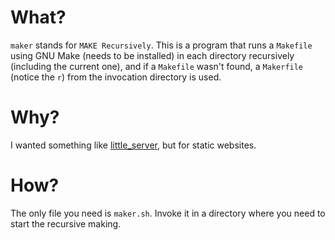 # What?

`maker` stands for `MAKE Recursively`. This is a program that runs a `Makefile` using GNU Make (needs to be installed) in each directory recursively (including the current one), and if a `Makefile` wasn't found, a `Makerfile` (notice the `r`) from the invocation directory is used.

# Why?

I wanted something like [little\_server](https://github.com/megahomyak/little_server), but for static websites.

# How?

The only file you need is `maker.sh`. Invoke it in a directory where you need to start the recursive making.
